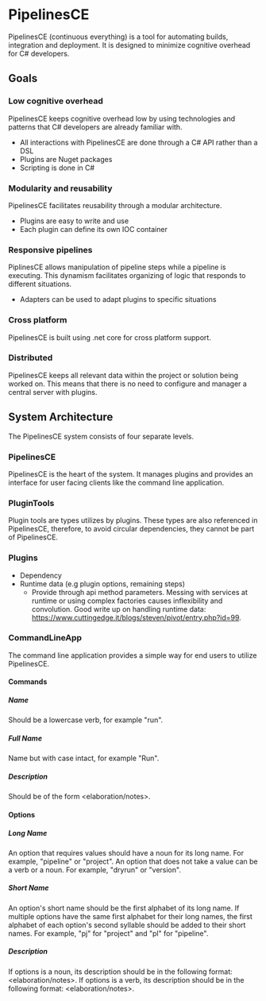 # PipelinesCE
PipelinesCE (continuous everything) is a tool for automating builds, integration and deployment. It is designed to minimize cognitive overhead for C# developers.

## Goals
### Low cognitive overhead   
PipelinesCE keeps cognitive overhead low by using technologies and patterns that C# developers are already familiar with.
- All interactions with PipelinesCE are done through a C# API rather than a DSL
- Plugins are Nuget packages
- Scripting is done in C#
### Modularity and reusability
PipelinesCE facilitates reusability through a modular architecture.
- Plugins are easy to write and use
- Each plugin can define its own IOC container
### Responsive pipelines
PiplinesCE allows manipulation of pipeline steps while a pipeline is executing. This dynamism facilitates organizing of logic that 
responds to different situations.
- Adapters can be used to adapt plugins to specific situations
### Cross platform
PipelinesCE is built using .net core for cross platform support.
### Distributed
PipelinesCE keeps all relevant data within the project or solution being worked on. This means that there is no need to configure and manager a central server with
plugins.

## System Architecture
The PipelinesCE system consists of four separate levels.
### PipelinesCE
PipelinesCE is the heart of the system. It manages plugins and provides an interface for user facing clients like the command line application.
### PluginTools
Plugin tools are types utilizes by plugins. These types are also referenced in PipelinesCE, therefore, to avoid circular dependencies, they cannot be part of PipelinesCE.
### Plugins
- Dependency 
- Runtime data (e.g plugin options, remaining steps) 
  - Provide through api method parameters. Messing with services at runtime or using complex factories causes inflexibility and convolution.
    Good write up on handling runtime data: https://www.cuttingedge.it/blogs/steven/pivot/entry.php?id=99.
### CommandLineApp
The command line application provides a simple way for end users to utilize PipelinesCE.
#### Commands
##### Name
Should be a lowercase verb, for example "run". 
##### Full Name
Name but with case intact, for example "Run".
##### Description
Should be of the form <what it does><elaboration/notes>.
#### Options
##### Long Name
An option that requires values should have a noun for its long name. For example, "pipeline" or "project". 
An option that does not take a value can be a verb or a noun. For example, "dryrun" or "version".
##### Short Name
An option's short name should be the first alphabet of its long name. If multiple options have the same first alphabet for their long names, the
first alphabet of each option's second syllable should be added to their short names. For example, "pj" for "project" and "pl" for "pipeline".
##### Description
If options is a noun, its description should be in the following format: <what it is><elaboration/notes><default value>. If options is a verb, its description
should be in the following format: <what it does><elaboration/notes>.